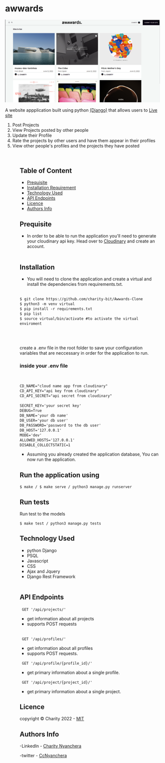 # awwards

<img src='./images/home.png'>

<br>

A website appplication built using python <a href='https://docs.djangoproject.com/en/4.0/'>(Django)</a> that allows  users to
<a href='https://aww-ards.herokuapp.com/'>Live site</a> 

<ol>
<li> Post Projects</li>
<li> View Projects posted by other people</li>
<li> Update their Profile</li>
<li> Rate the projects by other users and have them appear in their profiles</li>
<li> View other people's profiles and the projects they have posted</li>
<ol>
<br>

## Table of Content
- [Prequisite](#prequisite)
- [Installation Requirement](#Installation)
- [Technology Used](#technology-used)
- [API Endpoints](#api-endpoints)
- [Licence](#licence)
- [Authors Info](#author-Info)


## Prequisite
- In order to be able to run the application you'll need to generate your cloudinary api key. Head over to <a href='https:/cloudinarycom/'>Cloudinary</a> and create an account.

<br>


## Installation

- You will need to clone the application and create a virtual and install the dependencies from requirements.txt.

<br>


```
$ git clone https://github.com/charity-bit/Awwards-Clone
$ python3 -m venv virtual 
$ pip install -r requirements.txt
$ pip list 
$ source virtual/bin/activate #to activate the virtual enviroment



```

<br>
create a .env file in the root folder to save your configuration variables that are neccessary in order for the application to run.

<br>

### inside your .env file

<br>

```
CD_NAME="cloud name app from cloudinary"
CD_API_KEY="api key from cloudinary"
CD_API_SECRET="api secret from cloudinary" 

SECRET_KEY='your secret key'
DEBUG=True
DB_NAME='your db name'
DB_USER='your db user'
DB_PASSWORD='password to the db user'
DB_HOST='127.0.0.1'
MODE='dev'
ALLOWED_HOSTS='127.0.0.1'
DISABLE_COLLECTSTATIC=1

```

- Assuming you already created the application database, You can now run the application.

## Run the application using 

```
$ make / $ make serve / python3 manage.py runserver
```
## Run tests

Run test to the models
```
$ make test / python3 manage.py tests
```


## Technology Used

<ul>
<li>
python Django
 </li>
<li>
PSQL 
</li>
<li>
Javascript
</li>
<li>
CSS
</li>
<li>
Ajax and Jquery
</li>
 <li>Django Rest Framework</li>
</ul>

<br>


## API Endpoints

<code> GET '/api/projects/'</code>
- get information about all projects
- supports POST requests

<br>

<code> GET '/api/profiles/'</code>

- get information about all profiles
- supports POST requests.


<code> GET '/api/profile/{profile_id}/'</code>

- get primary information about a single profile.

<code> GET '/api/project/{project_id}/'</code>

- get primary information about a single project.



## Licence

   copyright © Charity 2022 - <a href=""> MIT </a>

## Authors Info

-LinkedIn - [Charity Nyanchera](https://www.linkedin.com/in/charitynyanchera)

-twitter - [CcNyanchera](https://twitter.com/CcNyanchera)

